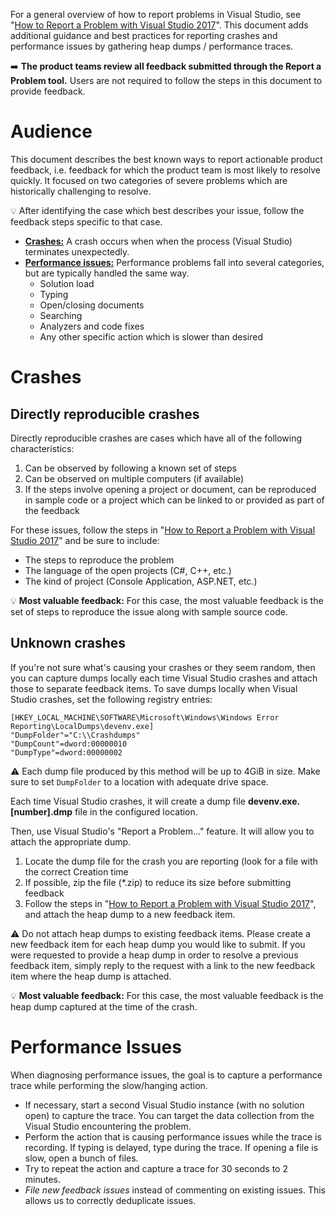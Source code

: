 For a general overview of how to report problems in Visual Studio, see "[How to Report a Problem with Visual Studio 2017](https://docs.microsoft.com/en-us/visualstudio/ide/how-to-report-a-problem-with-visual-studio-2017)". This document adds additional guidance and best practices for reporting crashes and performance issues by gathering heap dumps / performance traces.

:arrow_right: **The product teams review all feedback submitted through the Report a Problem tool.** Users are not required to follow the steps in this document to provide feedback.

# Audience

This document describes the best known ways to report actionable product feedback, i.e. feedback for which the product team is most likely to resolve quickly. It focused on two categories of severe problems which are historically challenging to resolve.

:bulb: After identifying the case which best describes your issue, follow the feedback steps specific to that case.

* [**Crashes:**](#crashes) A crash occurs when when the process (Visual Studio) terminates unexpectedly.
* [**Performance issues:**](#performance-issues) Performance problems fall into several categories, but are typically handled the same way.
    * Solution load
    * Typing
    * Open/closing documents
    * Searching
    * Analyzers and code fixes
    * Any other specific action which is slower than desired

# Crashes

## Directly reproducible crashes

Directly reproducible crashes are cases which have all of the following characteristics:

1. Can be observed by following a known set of steps
2. Can be observed on multiple computers (if available)
3. If the steps involve opening a project or document, can be reproduced in sample code or a project which can be linked to or provided as part of the feedback

For these issues, follow the steps in "[How to Report a Problem with Visual Studio 2017](https://docs.microsoft.com/en-us/visualstudio/ide/how-to-report-a-problem-with-visual-studio-2017)" and be sure to include:
- The steps to reproduce the problem
- The language of the open projects (C#, C++, etc.)
- The kind of project (Console Application, ASP.NET, etc.)

:bulb: **Most valuable feedback:** For this case, the most valuable feedback is the set of steps to reproduce the issue along with sample source code.

## Unknown crashes

If you're not sure what's causing your crashes or they seem random, then you can capture dumps locally each time Visual Studio crashes and attach those to separate feedback items. To save dumps locally when Visual Studio crashes, set the following registry entries:

```
[HKEY_LOCAL_MACHINE\SOFTWARE\Microsoft\Windows\Windows Error Reporting\LocalDumps\devenv.exe]
"DumpFolder"="C:\\Crashdumps"
"DumpCount"=dword:00000010
"DumpType"=dword:00000002
```

⚠️ Each dump file produced by this method will be up to 4GiB in size. Make sure to set `DumpFolder` to a location with adequate drive space.

Each time Visual Studio crashes, it will create a dump file **devenv.exe.[number].dmp** file in the configured location.

Then, use Visual Studio's "Report a Problem..." feature. It will allow you to attach the appropriate dump.

1. Locate the dump file for the crash you are reporting (look for a file with the correct Creation time
2. If possible, zip the file (*.zip) to reduce its size before submitting feedback
3. Follow the steps in "[How to Report a Problem with Visual Studio 2017](https://docs.microsoft.com/en-us/visualstudio/ide/how-to-report-a-problem-with-visual-studio-2017)", and attach the heap dump to a new feedback item.

⚠️ Do not attach heap dumps to existing feedback items. Please create a new feedback item for each heap dump you would like to submit. If you were requested to provide a heap dump in order to resolve a previous feedback item, simply reply to the request with a link to the new feedback item where the heap dump is attached.

:bulb: **Most valuable feedback:** For this case, the most valuable feedback is the heap dump captured at the time of the crash.

# Performance Issues

When diagnosing performance issues, the goal is to capture a performance trace while performing the slow/hanging action.

- If necessary, start a second Visual Studio instance (with no solution open) to capture the trace. You can target the data collection from the Visual Studio encountering the problem.
- Perform the action that is causing performance issues while the trace is recording. If typing is delayed, type during the trace. If opening a file is slow, open a bunch of files.
- Try to repeat the action and capture a trace for 30 seconds to 2 minutes.
- *File new feedback issues* instead of commenting on existing issues. This allows us to correctly deduplicate issues.
